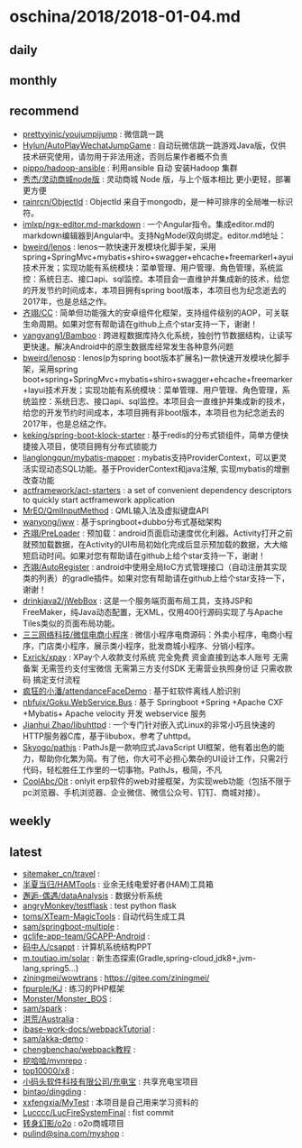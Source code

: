 # oschina/2018/2018-01-04.md



## daily



## monthly



## recommend

- [prettyyjnic/youjumpijump](http://git.oschina.net/stuinfer/youjumpijump) : 微信跳一跳
- [Hylun/AutoPlayWechatJumpGame](http://git.oschina.net/hylun/AutoPlayWechatJumpGame) : 自动玩微信跳一跳游戏Java版，仅供技术研究使用，请勿用于非法用途，否则后果作者概不负责
- [pippo/hadoop-ansible](http://git.oschina.net/pippozq/hadoop-ansible) : 利用ansible 自动 安装Hadoop 集群
- [秀杰/灵动商城node版](http://git.oschina.net/laeser/lendoo-web) : 灵动商城 Node 版，与上个版本相比 更小更轻，部署更方便
- [rainrcn/ObjectId](http://git.oschina.net/rainrcn/ObjectId) : ObjectId 来自于mongodb，是一种可排序的全局唯一标识符。
- [imlxp/ngx-editor.md-markdown](http://git.oschina.net/imlxp/ngx-editor.md-markdown) : 一个Angular指令。集成editor.md的markdown编辑器到Angular中。支持NgModel双向绑定。editor.md地址：
- [bweird/lenos](http://git.oschina.net/bweird/lenos) : lenos一款快速开发模块化脚手架，采用spring+SpringMvc+mybatis+shiro+swagger+ehcache+freemarkerl+ayui技术开发；实现功能有系统模块：菜单管理、用户管理、角色管理，系统监控：系统日志、接口api、sql监控。本项目会一直维护并集成新的技术，给您的开发节约时间成本，本项目拥有spring boot版本，本项目也为纪念逝去的2017年，也是总结之作。
- [齐翊/CC](http://git.oschina.net/luckybilly/CC) : 简单但功能强大的安卓组件化框架，支持组件级别的AOP，可关联生命周期。如果对您有帮助请在github上点个star支持一下，谢谢！
- [yangyang1/Bamboo](http://git.oschina.net/836673942/Bamboo) : 跨进程数据库持久化系统，独创竹节数据结构，让读写更快速。解决Android中的原生数据库经常发生各种意外问题
- [bweird/lenosp](http://git.oschina.net/bweird/lenosp) : lenos(p为spring boot版本扩展名)一款快速开发模块化脚手架，采用spring boot+spring+SpringMvc+mybatis+shiro+swagger+ehcache+freemarker+layui技术开发；实现功能有系统模块：菜单管理、用户管理、角色管理，系统监控：系统日志、接口api、sql监控。本项目会一直维护并集成新的技术，给您的开发节约时间成本，本项目拥有非boot版本，本项目也为纪念逝去的2017年，也是总结之作。
- [keking/spring-boot-klock-starter](http://git.oschina.net/kekingcn/spring-boot-klock-starter) : 基于redis的分布式锁组件，简单方便快捷接入项目，使项目拥有分布式锁能力
- [lianglongqun/mybatis-mapper](http://git.oschina.net/jscode/mybatis-mapper) : mybatis支持ProviderContext，可以更灵活实现动态SQL功能。基于ProviderContext和java注解, 实现mybatis的增删改查功能
- [actframework/act-starters](http://git.oschina.net/actframework/act-starters) : a set of convenient dependency descriptors to quickly start actframework application
- [MrEO/QmlInputMethod](http://git.oschina.net/MrEO/QmlInputMethod) : QML输入法及虚拟键盘API
- [wanyong/jww](http://git.oschina.net/wanhaha555/jww) : 基于springboot+dubbo分布式基础架构
- [齐翊/PreLoader](http://git.oschina.net/luckybilly/PreLoader) : 预加载：android页面启动速度优化利器。Activity打开之前就预加载数据，在Activity的UI布局初始化完成后显示预加载的数据，大大缩短启动时间。如果对您有帮助请在github上给个star支持一下，谢谢！
- [齐翊/AutoRegister](http://git.oschina.net/luckybilly/AutoRegister) : android中使用全局IoC方式管理接口（自动注册其实现类的列表）的gradle插件。如果对您有帮助请在github上给个star支持一下，谢谢！
- [drinkjava2/jWebBox](http://git.oschina.net/drinkjava2/jWebBox) : 这是一个服务端页面布局工具，支持JSP和FreeMaker，纯Java动态配置，无XML，仅用400行源码实现了与Apache Tiles类似的页面布局功能。
- [三三网络科技/微信电商小程序](http://git.oschina.net/sansanC/wechatApp) : 微信小程序电商源码：外卖小程序，电商小程序，门店类小程序，展示类小程序，批发商城小程序、分销小程序。
- [Exrick/xpay](http://git.oschina.net/Exrick/xpay) : XPay个人收款支付系统 完全免费 资金直接到达本人账号 无需备案 无需签约支付宝微信 无需第三方支付SDK 无需营业执照身份证 只需收款码 搞定支付流程
- [疯狂的小潘/attendanceFaceDemo](http://git.oschina.net/panmingzhi/attendanceFaceDemo) : 基于虹软件离线人脸识别
- [nbfujx/Goku.WebService.Bus](http://git.oschina.net/nbfujx/Goku.WebService.Bus) : 基于 Springboot +Spring +Apache CXF +Mybatis+ Apache velocity 开发 webservice 服务
- [Jianhui Zhao/libuhttpd](http://git.oschina.net/zhaojh329/libuhttpd) : 一个专门针对嵌入式Linux的非常小巧且快速的HTTP服务器C库，基于libubox，参考了uhttpd。
- [Skyogo/pathjs](http://git.oschina.net/skyogo/pathjs) : PathJs是一款响应式JavaScript UI框架，他有着出色的能力，帮助你化繁为简。有了他，你大可不必担心繁杂的UI设计工作，只需2行代码，轻松胜任工作里的一切事物。PathJs，极简，不凡
- [CoolAbc/Oit](http://git.oschina.net/coolabc/Oit) : onlyit erp软件的web对接框架，为实现web功能（包括不限于pc浏览器、手机浏览器、企业微信、微信公众号、钉钉、商城对接）。


## weekly



## latest

- [sitemaker_cn/travel](http://git.oschina.net/sitemaker_cn/travel) : 
- [半夏当归/HAMTools](http://git.oschina.net/techqi/HAMTools) : 业余无线电爱好者(HAM)工具箱
- [邂逅-偶遇/dataAnalysis](http://git.oschina.net/xiehou/dataAnalysis) : 数据分析系统
- [angryMonkey/testflask](http://git.oschina.net/angryMonkey/testflask) : test python flask
- [toms/XTeam-MagicTools](http://git.oschina.net/otom31/XTeam-MagicTools) : 自动代码生成工具
- [sam/springboot-multiple](http://git.oschina.net/samhxm/springboot-multiple) : 
- [gclife-app-team/GCAPP-Android](http://git.oschina.net/gclife-app-team/GCAPP-Android) : 
- [码中人/csappt](http://git.oschina.net/mzhren/csappt) : 计算机系统结构PPT
- [m.toutiao.im/solar](http://git.oschina.net/javahongxi/solar) : 新生态探索(Gradle,spring-cloud,jdk8+,jvm-lang,spring5...)
- [ziningmei/wowtrans](http://git.oschina.net/ziningmei/wowtrans) : https://gitee.com/ziningmei/
- [fpurple/KJ](http://git.oschina.net/fpurple/KJ) : 练习的PHP框架
- [Monster/Monster_BOS](http://git.oschina.net/lyc46608601/Monster_BOS) : 
- [sam/spark](http://git.oschina.net/samhxm/spark) : 
- [洪荒/Australia](http://git.oschina.net/uph2/Australia) : 
- [ibase-work-docs/webpackTutorial](http://git.oschina.net/ibase-work-docs/webpackTutorial) : 
- [sam/akka-demo](http://git.oschina.net/samhxm/akka-cluster) : 
- [chengbenchao/webpack教程](http://git.oschina.net/chengbenchao/webpackJiaoCheng) : 
- [挖哈哈/mvnrepo](http://git.oschina.net/l1fan/mvnrepo) : 
- [top10000/x8](http://git.oschina.net/top10000/x8) : 
- [小码头软件科技有限公司/充电宝](http://git.oschina.net/xmtapp/ChongDianBao) : 共享充电宝项目
- [bintao/dingding](http://git.oschina.net/zhshbt_admin/dingding) : 
- [xxfengxia/MyTest](http://git.oschina.net/xxfengxia/MyTest) : 本项目是自己用来学习资料的
- [Lucccc/LucFireSystemFinal](http://git.oschina.net/helloper/LucFireSystemFinal) : fist commit
- [转身幻影/o2o](http://git.oschina.net/hardli/o2o) : o2o商城项目
- [pulind@sina.com/myshop](http://git.oschina.net/pulind/myshop) : 